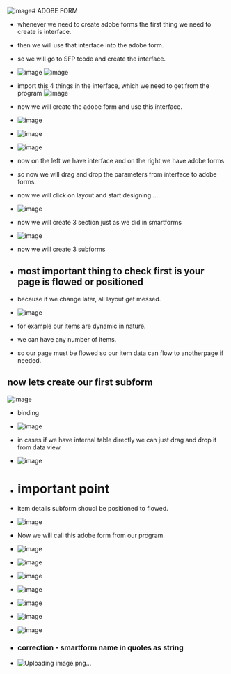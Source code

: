 ![image](https://github.com/bhuvabhavik/MY-ABAP-CHEATSHEET/assets/49744703/3f582e8d-7ca1-4f90-8bd9-bf10b37af13c)# ADOBE FORM

- whenever we need to create adobe forms the first thing we need to create is interface.
- then we will use that interface into the adobe form.
- so we will go to SFP tcode and create the interface.
- ![image](https://github.com/bhuvabhavik/MY-ABAP-CHEATSHEET/assets/49744703/03121853-0a02-49b5-aba6-ae1d61fcfcf0)
![image](https://github.com/bhuvabhavik/MY-ABAP-CHEATSHEET/assets/49744703/f79d9caf-bbaa-45dc-9398-830c73cccfb6)
- import this  4 things in the interface, which we need to get from the program
![image](https://github.com/bhuvabhavik/MY-ABAP-CHEATSHEET/assets/49744703/b301f625-5173-4f53-8957-8d0cce1a9290)

- now we will create the adobe form and use this interface.
- ![image](https://github.com/bhuvabhavik/MY-ABAP-CHEATSHEET/assets/49744703/1baab5aa-157e-4e20-a701-c1ad764fafe2)
- ![image](https://github.com/bhuvabhavik/MY-ABAP-CHEATSHEET/assets/49744703/7275bc1a-a95b-41ca-8171-ab29c85955c1)
- ![image](https://github.com/bhuvabhavik/MY-ABAP-CHEATSHEET/assets/49744703/53b4b002-42ea-4699-97e0-796f7da13ad7)
- now on the left we have interface and on the right we have adobe forms
- so now we will drag and drop the parameters from interface to adobe forms.
- now we will click on layout and start designing ...
- ![image](https://github.com/bhuvabhavik/MY-ABAP-CHEATSHEET/assets/49744703/ddc89f26-5d7a-4d9e-b36f-568935eae604)
- now we will create 3 section just as we did in smartforms
- ![image](https://github.com/bhuvabhavik/MY-ABAP-CHEATSHEET/assets/49744703/407907cc-5dc2-4908-980f-eec063b920a1)
- now we will create 3 subforms
- ## most important thing to check first is your page is flowed or positioned
- because if we change later, all layout get messed.
- ![image](https://github.com/bhuvabhavik/MY-ABAP-CHEATSHEET/assets/49744703/de04a433-0bf6-43c8-80a8-17e293fb5fe8)
- for example our items are dynamic in nature.
- we can have any number of items.
- so our page must be flowed so our item data can flow to anotherpage if needed.


## now lets create our first subform
![image](https://github.com/bhuvabhavik/MY-ABAP-CHEATSHEET/assets/49744703/49bc8f09-cfd1-4c9a-8513-fc162cdbad04)
- binding
- ![image](https://github.com/bhuvabhavik/MY-ABAP-CHEATSHEET/assets/49744703/025b6d96-38d3-4538-b442-e4ba1ade3759)

- in cases if we have internal table directly we can just drag and drop it from data view.
- ![image](https://github.com/bhuvabhavik/MY-ABAP-CHEATSHEET/assets/49744703/b76b2e74-ca9c-414f-ac61-9a3216cd0276)
- # important point
- item details subform shoudl be positioned to flowed.
- ![image](https://github.com/bhuvabhavik/MY-ABAP-CHEATSHEET/assets/49744703/b0985fdf-5d83-49d4-8345-7559d4885e90)

- Now we will call this adobe form from our program.

- ![image](https://github.com/bhuvabhavik/MY-ABAP-CHEATSHEET/assets/49744703/42c1cbe6-299b-4c9f-a2ee-e1bb75004dbf)
- ![image](https://github.com/bhuvabhavik/MY-ABAP-CHEATSHEET/assets/49744703/156c8cff-55a0-426f-b300-04487c7a8158)
- ![image](https://github.com/bhuvabhavik/MY-ABAP-CHEATSHEET/assets/49744703/b3abbb70-fea4-4c48-9c3a-97f66f985cf8)
- ![image](https://github.com/bhuvabhavik/MY-ABAP-CHEATSHEET/assets/49744703/a6468c37-e55f-4619-b469-b604f953c6e0)
- ![image](https://github.com/bhuvabhavik/MY-ABAP-CHEATSHEET/assets/49744703/d339dfd3-7587-4d91-a597-bf043a743b08)
- ![image](https://github.com/bhuvabhavik/MY-ABAP-CHEATSHEET/assets/49744703/77eaf582-6be8-40da-8536-835ca2d4a3cf)
- ![image](https://github.com/bhuvabhavik/MY-ABAP-CHEATSHEET/assets/49744703/03b989af-e80d-4020-beb6-6a27985a4267)

- ### correction - smartform name in quotes as string
- ![Uploading image.png…]()

















